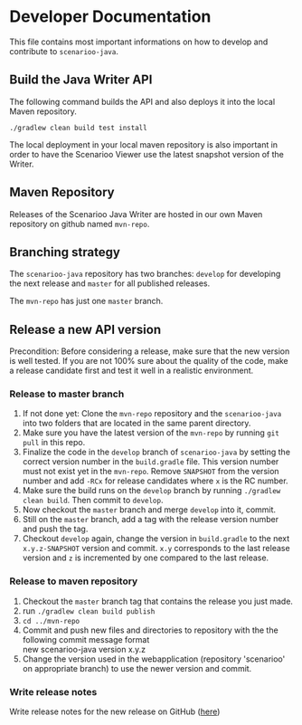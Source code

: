# Developer Documentation

This file contains most important informations on how to develop and contribute to `scenarioo-java`.

## Build the Java Writer API

The following command builds the API and also deploys it into the local Maven repository.

```
./gradlew clean build test install
```

The local deployment in your local maven repository is also important in order to have the Scenarioo Viewer use 
the latest snapshot version of the Writer. 


## Maven Repository

Releases of the Scenarioo Java Writer are hosted in our own Maven repository on github named `mvn-repo`.

## Branching strategy

The `scenarioo-java` repository has two branches: `develop` for developing the next release and `master` for all published releases.

The `mvn-repo` has just one `master` branch.

## Release a new API version

Precondition: Before considering a release, make sure that the new version is well tested. If you are not 100% sure about the quality of the code, make a release candidate first and test it well in a realistic environment.

### Release to master branch

1. If not done yet: Clone the `mvn-repo` repository and the `scenarioo-java` into two folders that are located in the same parent directory.
2. Make sure you have the latest version of the `mvn-repo` by running `git pull` in this repo.
3. Finalize the code in the `develop` branch of `scenarioo-java` by setting the correct version number in the `build.gradle` file. This version number must not exist yet in the `mvn-repo`. Remove `SNAPSHOT` from the version number and add `-RCx` for release candidates where `x` is the RC number.
4. Make sure the build runs on the `develop` branch by running `./gradlew clean build`. Then commit to `develop`.
5. Now checkout the `master` branch and merge `develop` into it, commit.
6. Still on the `master` branch, add a tag with the release version number and push the tag.
7. Checkout `develop` again, change the version in `build.gradle` to the next `x.y.z-SNAPSHOT` version and commit. `x.y` corresponds to the last release version and `z` is incremented by one compared to the last release.

### Release to maven repository

1. Checkout the `master` branch tag that contains the release you just made.
2. run `./gradlew clean build publish`
3. `cd ../mvn-repo`
4. Commit and push new files and directories to repository with the the following commit message format    
    new scenarioo-java version x.y.z
5. Change the version used in the webapplication (repository 'scenarioo' on appropriate branch) to use the newer version and commit.

### Write release notes

Write release notes for the new release on GitHub ([here](https://github.com/scenarioo/scenarioo-java/releases))
